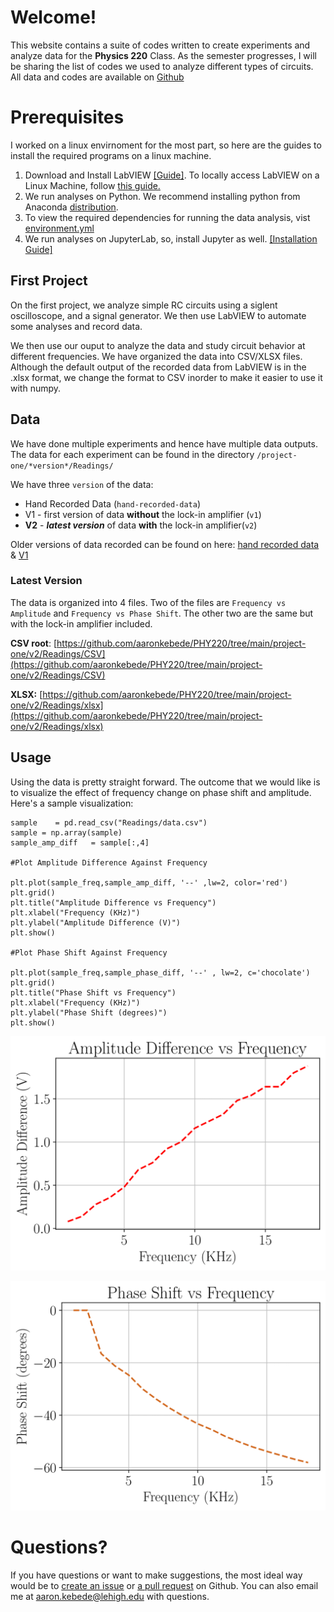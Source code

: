 # Welcome!

This website contains a suite of codes written to create experiments and analyze data for the **Physics 220** Class. As the semester progresses, I will be sharing the list of codes we used to analyze different types of circuits. All data and codes are available on [Github](https://github.com/aaronkebede/PHY220)



# Prerequisites
I worked on a linux envirnoment for the most part, so here are the guides to install the required programs on a linux machine. 

1.  Download and Install LabVIEW [\[Guide\]](https://www.ni.com/en-us/support/downloads/software-products/download.labview.html#411240). To locally access LabVIEW on a Linux Machine, follow  [this guide.](https://220.kebede.org/labview)
2. We run analyses on Python. We recommend installing python from Anaconda [distribution](https://www.anaconda.com/products/individual).
3.  To view the required dependencies for running the data analysis, vist  [environment.yml](https://github.com/aaronkebede/PHY220/blob/main/environment.yml)
4.  We run analyses on JupyterLab, so, install Jupyter as well.  [[Installation Guide]](https://jupyterhub.readthedocs.io/en/stable/quickstart.html)

## First Project

On the first project, we analyze simple RC circuits using a siglent oscilloscope, and a signal generator. We then use LabVIEW to automate some analyses and record data.

We then use our ouput to analyze the data and study circuit behavior at different frequencies. We have organized the data into CSV/XLSX files. Although the default output of the recorded data from LabVIEW is in the .xlsx format, we change the format to CSV inorder to make it easier to use it with numpy.
 

## Data
We have done multiple experiments and hence have multiple data outputs.  
The data for each experiment can be found in the directory `/project-one/*version*/Readings/` 

We have three `version` of the data:

 - Hand Recorded Data (`hand-recorded-data`)
 - V1 - first version of data **without** the lock-in amplifier (`v1`)
 - **V2** - ***latest version*** of data **with** the lock-in amplifier(`v2`)

Older versions of data recorded can be found on here: [hand recorded data](https://github.com/aaronkebede/PHY220/tree/main/project-one/hand-recorded-data/Readings) & [V1](https://github.com/aaronkebede/PHY220/tree/main/project-one/v1/Readings)

### Latest Version

The data is organized into 4 files. Two of the files are `Frequency vs Amplitude` and `Frequency vs Phase Shift`. The other two are the same but with the lock-in amplifier included.


**CSV root**: [https://github.com/aaronkebede/PHY220/tree/main/project-one/v2/Readings/CSV](https://github.com/aaronkebede/PHY220/tree/main/project-one/v2/Readings/CSV)

**XLSX:** [https://github.com/aaronkebede/PHY220/tree/main/project-one/v2/Readings/xlsx](https://github.com/aaronkebede/PHY220/tree/main/project-one/v2/Readings/xlsx)

## Usage

Using the data is pretty straight forward. The outcome that we would like is to visualize the effect of frequency change on phase shift and amplitude. Here's a sample visualization:

    sample    = pd.read_csv("Readings/data.csv")
    sample = np.array(sample)
    sample_amp_diff   = sample[:,4]
    
    #Plot Amplitude Difference Against Frequency  
    
    plt.plot(sample_freq,sample_amp_diff, '--' ,lw=2, color='red')
    plt.grid()
    plt.title("Amplitude Difference vs Frequency")
    plt.xlabel("Frequency (KHz)")
    plt.ylabel("Amplitude Difference (V)")
    plt.show()
    
    #Plot Phase Shift Against Frequency  
    
    plt.plot(sample_freq,sample_phase_diff, '--' , lw=2, c='chocolate')
    plt.grid()
    plt.title("Phase Shift vs Frequency")
    plt.xlabel("Frequency (KHz)")
    plt.ylabel("Phase Shift (degrees)")
    plt.show()
    
![This should be the Amplitude vs Frequency plot](https://raw.githubusercontent.com/aaronkebede/PHY220/main/project-one/hand-recorded-data/Images/amp-f-1.png)

![This should be the Phase Shift vs Frequency plot](https://raw.githubusercontent.com/aaronkebede/PHY220/main/project-one/hand-recorded-data/Images/phaseshift-f-1.png)

# Questions?
If you have questions or want to make suggestions, the most ideal way would be to [create an issue](https://github.com/aaronkebede/PHY220/issues/new/choose) or [a pull request](https://github.com/aaronkebede/PHY220/compare) on Github. You can also email me at aaron.kebede@lehigh.edu with questions.


